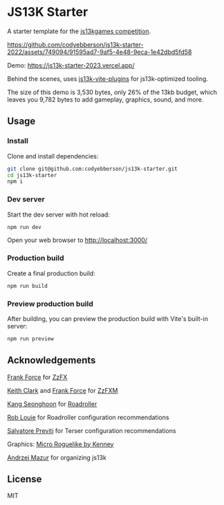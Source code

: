 # JS13K Starter

A starter template for the [js13kgames competition](https://js13kgames.com/).

https://github.com/codyebberson/js13k-starter-2022/assets/749094/91595ad7-9af5-4e48-9eca-1e42dbd5fd58

Demo: <https://js13k-starter-2023.vercel.app/>

Behind the scenes, uses [js13k-vite-plugins](https://github.com/codyebberson/js13k-vite-plugins) for js13k-optimized tooling.

The size of this demo is 3,530 bytes, only 26% of the 13kb budget, which leaves you 9,782 bytes to add gameplay, graphics, sound, and more.

## Usage

### Install

Clone and install dependencies:

```bash
git clone git@github.com:codyebberson/js13k-starter.git
cd js13k-starter
npm i
```

### Dev server

Start the dev server with hot reload:

```bash
npm run dev
```

Open your web browser to <http://localhost:3000/>

### Production build

Create a final production build:

```bash
npm run build
```

### Preview production build

After building, you can preview the production build with Vite's built-in server:

```bash
npm run preview
```

## Acknowledgements

[Frank Force](https://twitter.com/KilledByAPixel) for [ZzFX](https://github.com/KilledByAPixel/ZzFX)

[Keith Clark](https://twitter.com/keithclarkcouk) and [Frank Force](https://twitter.com/KilledByAPixel) for [ZzFXM](https://keithclark.github.io/ZzFXM/)

[Kang Seonghoon](https://mearie.org/) for [Roadroller](https://lifthrasiir.github.io/roadroller/)

[Rob Louie](https://github.com/roblouie) for Roadroller configuration recommendations

[Salvatore Previti](https://github.com/SalvatorePreviti) for Terser configuration recommendations

Graphics: [Micro Roguelike by Kenney](https://www.kenney.nl/assets/micro-roguelike)

[Andrzej Mazur](https://end3r.com/) for organizing js13k

## License

MIT
